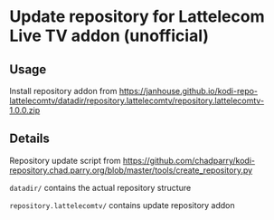 # Update repository for Lattelecom Live TV addon (unofficial)

## Usage

Install repository addon from https://janhouse.github.io/kodi-repo-lattelecomtv/datadir/repository.lattelecomtv/repository.lattelecomtv-1.0.0.zip


## Details

Repository update script from https://github.com/chadparry/kodi-repository.chad.parry.org/blob/master/tools/create_repository.py

`datadir/` contains the actual repository structure

`repository.lattelecomtv/` contains update repository addon
